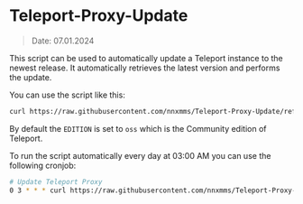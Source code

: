 # Teleport-Proxy-Update

> Date: 07.01.2024

This script can be used to automatically update a Teleport instance to the newest release.
It automatically retrieves the latest version and performs the update.

You can use the script like this:

```bash
curl https://raw.githubusercontent.com/nnxmms/Teleport-Proxy-Update/refs/heads/main/update-teleport-proxy.sh | bash
```

By default the `EDITION` is set to `oss` which is the Community edition of Teleport.

To run the script automatically every day at 03:00 AM you can use the following cronjob:

```bash
# Update Teleport Proxy
0 3 * * * curl https://raw.githubusercontent.com/nnxmms/Teleport-Proxy-Update/refs/heads/main/update-teleport-proxy.sh | bash
```